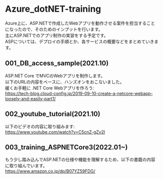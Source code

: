 # Azure_dotNET-training
Azure上に、ASP.NETで作成したWebアプリを動作させる案件を担当することになったので、そのためのインプットを行います。  
主にASP.NETでのアプリ制作の実習をする予定です。  
ASPについては、デプロイの手順とか、各サービスの概要などをまとめていきます。

## 001_DB_access_sample(2021.10)
ASP.NET Core でMVCのWebアプリを制作します。  
以下のURLの内容をベースに、ハンズオンをおこないました。  
緩くお手軽に .NET Core Webアプリを作ろう:  
https://tech-blog.cloud-config.jp/2019-09-10-create-a-netcore-webapp-loosely-and-easily-part1/

## 002_youtube_tutorial(2021.10)
以下のビデオの内容に取り組みます:  
https://www.youtube.com/watch?v=C5cnZ-gZy2I

## 003_training_ASPNETCore3(2022.01~)  
もう少し踏み込んでASP.NETの仕様や機能を理解するため、以下の書籍の内容に取り組んでいます。  
https://www.amazon.co.jp/dp/B07YZ59FDG/  
